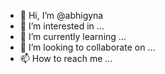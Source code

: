 - 👋 Hi, I’m @abhigyna
- 👀 I’m interested in ...
- 🌱 I’m currently learning ...
- 💞️ I’m looking to collaborate on ...
- 📫 How to reach me ...

<!---
abhigyna/abhigyna is a ✨ special ✨ repository because its `README.md` (this file) appears on your GitHub profile.
You can click the Preview link to take a look at your changes.
--->
